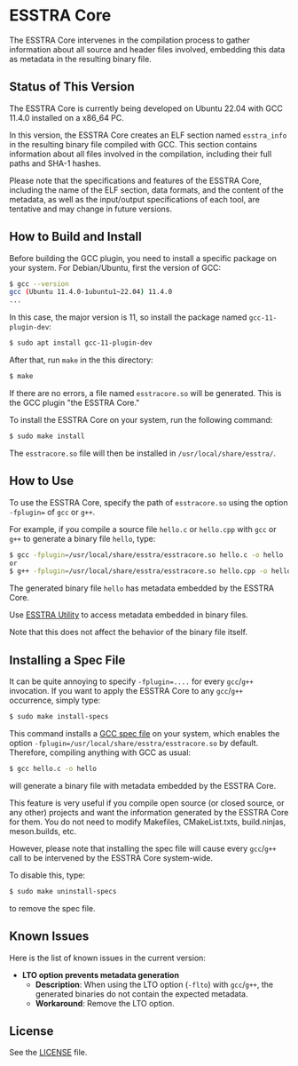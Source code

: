 # ESSTRA Core

The ESSTRA Core intervenes in the compilation process to gather information
about all source and header files involved, embedding this data as metadata in
the resulting binary file.

## Status of This Version

The ESSTRA Core is currently being developed on Ubuntu 22.04 with GCC 11.4.0
installed on a x86\_64 PC.

In this version, the ESSTRA Core creates an ELF section named `esstra_info` in
the resulting binary file compiled with GCC. This section contains information
about all files involved in the compilation, including their full paths and
SHA-1 hashes.

Please note that the specifications and features of the ESSTRA Core, including
the name of the ELF section, data formats, and the content of the metadata, as
well as the input/output specifications of each tool, are tentative and may
change in future versions.

## How to Build and Install

Before building the GCC plugin, you need to install a specific package on your
system.  For Debian/Ubuntu, first the version of GCC:

```sh
$ gcc --version
gcc (Ubuntu 11.4.0-1ubuntu1~22.04) 11.4.0
...
```

In this case, the major version is 11, so install the package named
`gcc-11-plugin-dev`:

```sh
$ sudo apt install gcc-11-plugin-dev
```

After that, run `make` in the this directory:

```sh
$ make
```

If there are no errors, a file named `esstracore.so` will be generated.
This is the GCC plugin "the ESSTRA Core."

To install the ESSTRA Core on your system, run the following command:

```sh
$ sudo make install
```

The `esstracore.so` file will then be installed in `/usr/local/share/esstra/`.

## How to Use

To use the ESSTRA Core, specify the path of `esstracore.so` using the option
`-fplugin=` of `gcc` or `g++`.

For example, if you compile a source file `hello.c` or `hello.cpp`
with `gcc` or `g++` to generate a binary file `hello`, type:

```sh
$ gcc -fplugin=/usr/local/share/esstra/esstracore.so hello.c -o hello
or
$ g++ -fplugin=/usr/local/share/esstra/esstracore.so hello.cpp -o hello
```

The generated binary file `hello` has metadata embedded by the ESSTRA Core.

Use [ESSTRA Utility](../util) to access metadata embedded in binary
files.

Note that this does not affect the behavior of the binary file itself.

## Installing a Spec File

It can be quite annoying to specify `-fplugin=....` for every `gcc`/`g++`
invocation. If you want to apply the ESSTRA Core to any `gcc`/`g++` occurrence,
simply type:

```sh
$ sudo make install-specs
```

This command installs a
[GCC spec file](https://gcc.gnu.org/onlinedocs/gcc/Spec-Files.html)
on your system, which enables the option
`-fplugin=/usr/local/share/esstra/esstracore.so`
by default. Therefore, compiling anything with GCC as usual:

```sh
$ gcc hello.c -o hello
```

will generate a binary file with metadata embedded by the ESSTRA Core.

This feature is very useful if you compile open source (or closed source, or
any other) projects and want the information generated by the ESSTRA Core for
them.  You do not need to modify Makefiles, CMakeList.txts, build.ninjas,
meson.builds, etc.

However, please note that installing the spec file will cause every
`gcc`/`g++` call to be intervened by the ESSTRA Core system-wide.

To disable this, type:

```sh
$ sudo make uninstall-specs
```

to remove the spec file.

## Known Issues

Here is the list of known issues in the current version:

* **LTO option prevents metadata generation**
  - **Description**: When using the LTO option (`-flto`) with `gcc`/`g++`,
    the generated binaries do not contain the expected metadata.
  - **Workaround**: Remove the LTO option.

## License

See the [LICENSE](../LICENSE) file.
